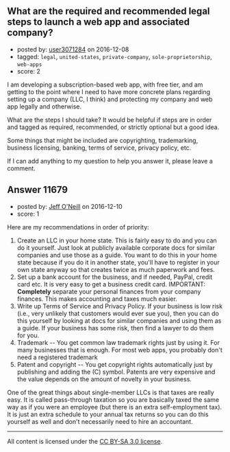 ## What are the required and recommended legal steps to launch a web app and associated company?

- posted by: [user3071284](https://stackexchange.com/users/3687913/user3071284) on 2016-12-08
- tagged: `legal`, `united-states`, `private-company`, `sole-proprietorship`, `web-apps`
- score: 2

<p>I am developing a subscription-based web app, with free tier, and am getting to the point where I need to have more concrete plans regarding setting up a company (LLC, I think) and protecting my company and web app legally and otherwise.</p>

<p>What are the steps I should take? It would be helpful if steps are in order and tagged as required, recommended, or strictly optional but a good idea.</p>

<p>Some things that might be included are copyrighting, trademarking, business licensing, banking, terms of service, privacy policy, etc.</p>

<p>If I can add anything to my question to help you answer it, please leave a comment.</p>



## Answer 11679

- posted by: [Jeff O'Neill](https://stackexchange.com/users/46273/jeff-o-neill) on 2016-12-10
- score: 1

<p>Here are my recommendations in order of priority:</p>

<ol>
<li>Create an LLC in your home state.  This is fairly easy to do and you can do it yourself.  Just look at publicly available corporate docs for similar companies and use those as a guide. You want to do this in your home state because if you do it in another state, you'll have to register in your own state anyway so that creates twice as much paperwork and fees.</li>
<li>Set up a bank account for the business, and if needed, PayPal, credit card etc.  It is very easy to get a business credit card.  IMPORTANT: <strong>Completely</strong> separate your personal finances from your company finances. This makes accounting and taxes much easier.</li>
<li>Write up Terms of Service and Privacy Policy.  If your business is low risk (i.e., very unlikely that customers would ever sue you), then you can do this yourself by looking at docs for similar companies and using them as a guide. If your business has some risk, then find a lawyer to do them for you.</li>
<li>Trademark -- You get common law trademark rights just by using it.  For many businesses that is enough.  For most web apps, you probably don't need a registered trademark</li>
<li>Patent and copyright -- You get copyright rights automatically just by publishing and adding the (C) symbol.  Patents are very expensive and the value depends on the amount of novelty in your business.</li>
</ol>

<p>One of the great things about single-member LLCs is that taxes are really easy.  It is called pass-through taxation so you are basically taxed the same way as if you were an employee (but there is an extra self-employment tax).  It is just an extra schedule to your annual tax returns so you can do this yourself as well and don't necessarily need to hire an accountant.</p>




---

All content is licensed under the [CC BY-SA 3.0 license](https://creativecommons.org/licenses/by-sa/3.0/).
